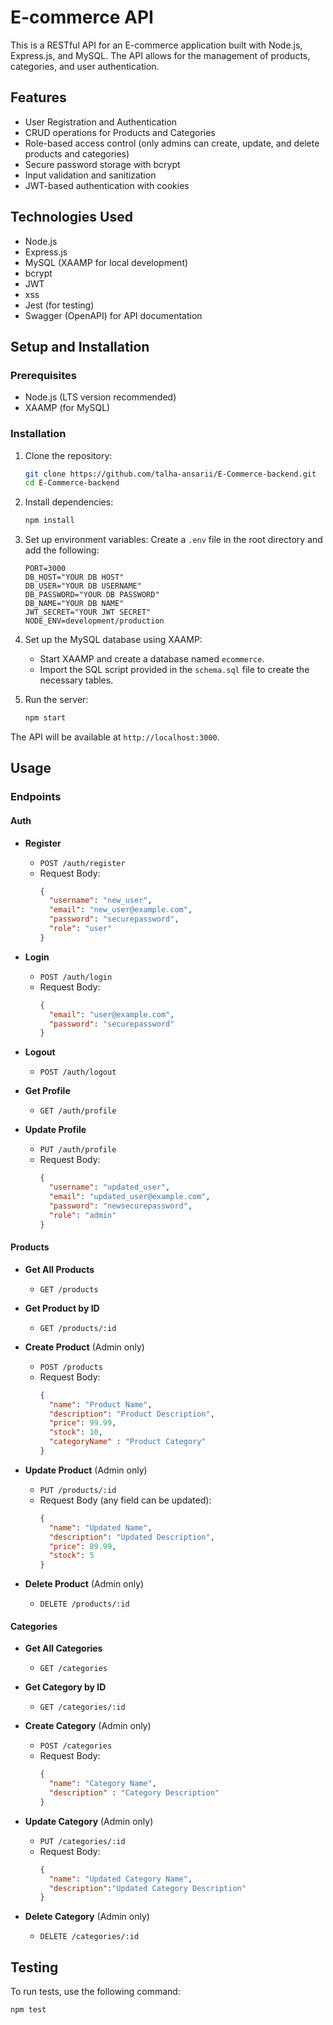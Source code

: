 # E-commerce API

This is a RESTful API for an E-commerce application built with Node.js, Express.js, and MySQL. The API allows for the management of products, categories, and user authentication.

## Features

- User Registration and Authentication
- CRUD operations for Products and Categories
- Role-based access control (only admins can create, update, and delete products and categories)
- Secure password storage with bcrypt
- Input validation and sanitization
- JWT-based authentication with cookies

## Technologies Used

- Node.js
- Express.js
- MySQL (XAAMP for local development)
- bcrypt
- JWT
- xss
- Jest (for testing)
- Swagger (OpenAPI) for API documentation

## Setup and Installation

### Prerequisites

- Node.js (LTS version recommended)
- XAAMP (for MySQL)

### Installation

1. Clone the repository:
    ```sh
    git clone https://github.com/talha-ansarii/E-Commerce-backend.git
    cd E-Commerce-backend
    ```

2. Install dependencies:
    ```sh
    npm install
    ```

3. Set up environment variables:
    Create a `.env` file in the root directory and add the following:
    ```env
    PORT=3000
    DB_HOST="YOUR DB HOST"
    DB_USER="YOUR DB USERNAME"
    DB_PASSWORD="YOUR DB PASSWORD"
    DB_NAME="YOUR DB NAME"
    JWT_SECRET="YOUR JWT SECRET"
    NODE_ENV=development/production
    ```

4. Set up the MySQL database using XAAMP:
    - Start XAAMP and create a database named `ecommerce`.
    - Import the SQL script provided in the `schema.sql` file to create the necessary tables.

5. Run the server:
    ```sh
    npm start
    ```

The API will be available at `http://localhost:3000`.

## Usage

### Endpoints

#### Auth

- **Register**
  - `POST /auth/register`
  - Request Body:
    ```json
    {
      "username": "new_user",
      "email": "new_user@example.com",
      "password": "securepassword",
      "role": "user"
    }
    ```

- **Login**
  - `POST /auth/login`
  - Request Body:
    ```json
    {
      "email": "user@example.com",
      "password": "securepassword"
    }
    ```

- **Logout**
  - `POST /auth/logout`

- **Get Profile**
  - `GET /auth/profile`

- **Update Profile**
  - `PUT /auth/profile`
  - Request Body:
    ```json
    {
      "username": "updated_user",
      "email": "updated_user@example.com",
      "password": "newsecurepassword",
      "role": "admin"
    }
    ```

#### Products

- **Get All Products**
  - `GET /products`

- **Get Product by ID**
  - `GET /products/:id`

- **Create Product** (Admin only)
  - `POST /products`
  - Request Body:
    ```json
    {
      "name": "Product Name",
      "description": "Product Description",
      "price": 99.99,
      "stock": 10,
      "categoryName" : "Product Category"
    }
    ```

- **Update Product** (Admin only)
  - `PUT /products/:id`
  - Request Body (any field can be updated):
    ```json
    {
      "name": "Updated Name",
      "description": "Updated Description",
      "price": 89.99,
      "stock": 5
    }
    ```

- **Delete Product** (Admin only)
  - `DELETE /products/:id`

#### Categories

- **Get All Categories**
  - `GET /categories`

- **Get Category by ID**
  - `GET /categories/:id`

- **Create Category** (Admin only)
  - `POST /categories`
  - Request Body:
    ```json
    {
      "name": "Category Name",
      "description" : "Category Description"
    }
    ```

- **Update Category** (Admin only)
  - `PUT /categories/:id`
  - Request Body:
    ```json
    {
      "name": "Updated Category Name",
      "description":"Updated Category Description"
    }
    ```

- **Delete Category** (Admin only)
  - `DELETE /categories/:id`

## Testing

To run tests, use the following command:
```sh
npm test
